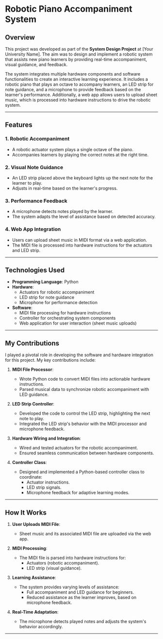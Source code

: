 # Robotic Piano Accompaniment System

## Overview
This project was developed as part of the **System Design Project** at [Your University Name]. The aim was to design and implement a robotic system that assists new piano learners by providing real-time accompaniment, visual guidance, and feedback.

The system integrates multiple hardware components and software functionalities to create an interactive learning experience. It includes a robotic piano that plays an octave to accompany learners, an LED strip for note guidance, and a microphone to provide feedback based on the learner's performance. Additionally, a web app allows users to upload sheet music, which is processed into hardware instructions to drive the robotic system.

---

## Features
### 1. **Robotic Accompaniment**
   - A robotic actuator system plays a single octave of the piano.
   - Accompanies learners by playing the correct notes at the right time.

### 2. **Visual Note Guidance**
   - An LED strip placed above the keyboard lights up the next note for the learner to play.
   - Adjusts in real-time based on the learner's progress.

### 3. **Performance Feedback**
   - A microphone detects notes played by the learner.
   - The system adapts the level of assistance based on detected accuracy.

### 4. **Web App Integration**
   - Users can upload sheet music in MIDI format via a web application.
   - The MIDI file is processed into hardware instructions for the actuators and LED strip.

---

## Technologies Used
- **Programming Language**: Python
- **Hardware**:
  - Actuators for robotic accompaniment
  - LED strip for note guidance
  - Microphone for performance detection
- **Software**:
  - MIDI file processing for hardware instructions
  - Controller for orchestrating system components
  - Web application for user interaction (sheet music uploads)

---

## My Contributions
I played a pivotal role in developing the software and hardware integration for this project. My key contributions include:

1. **MIDI File Processor**:
   - Wrote Python code to convert MIDI files into actionable hardware instructions.
   - Parsed musical data to synchronize robotic accompaniment with LED guidance.

2. **LED Strip Controller**:
   - Developed the code to control the LED strip, highlighting the next note to play.
   - Integrated the LED strip's behavior with the MIDI processor and microphone feedback.

3. **Hardware Wiring and Integration**:
   - Wired and tested actuators for the robotic accompaniment.
   - Ensured seamless communication between hardware components.

4. **Controller Class**:
   - Designed and implemented a Python-based controller class to coordinate:
     - Actuator instructions.
     - LED strip signals.
     - Microphone feedback for adaptive learning modes.

---

## How It Works
1. **User Uploads MIDI File**:
   - Sheet music and its associated MIDI file are uploaded via the web app.

2. **MIDI Processing**:
   - The MIDI file is parsed into hardware instructions for:
     - Actuators (robotic accompaniment).
     - LED strip (visual guidance).

3. **Learning Assistance**:
   - The system provides varying levels of assistance:
     - Full accompaniment and LED guidance for beginners.
     - Reduced assistance as the learner improves, based on microphone feedback.

4. **Real-Time Adaptation**:
   - The microphone detects played notes and adjusts the system's behavior accordingly.

---
